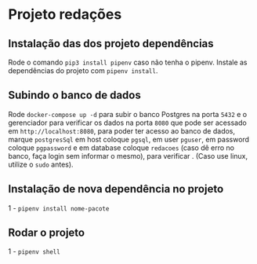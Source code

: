 # Projeto redações

## Instalação das dos projeto dependências

Rode o comando `pip3 install pipenv` caso não tenha o pipenv. Instale as dependências do projeto com `pipenv install`.

## Subindo o banco de dados

Rode `docker-compose up -d` para subir o banco Postgres na porta `5432` e o gerenciador para verificar os dados na porta `8080` que pode ser acessado em `http://localhost:8080`, para poder ter acesso ao banco de dados, marque `postgresSql` em host coloque `pgsql`, em user `pguser`, em password coloque `pgpassword` e em database coloque `redacoes` (caso dê erro no banco, faça login sem informar o mesmo), para verificar . (Caso use linux, utilize o `sudo` antes).

## Instalação de nova dependência no projeto

1 - `pipenv install nome-pacote`

## Rodar o projeto

1 - `pipenv shell`
